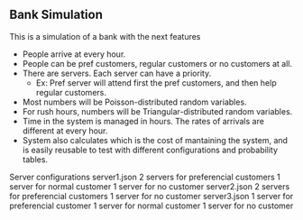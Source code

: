 Bank Simulation
--------------------
This is a simulation of a bank with the next features

 - People arrive at every hour.
 - People can be pref customers, regular customers or no customers at all.
 - There are servers. Each server can have a priority.
	 - Ex: Pref server will attend first the pref customers, and then help regular customers.
 - Most numbers will be Poisson-distributed random variables.
 - For rush hours, numbers will be Triangular-distributed random variables.
 - Time in the system is managed in hours. The rates of arrivals are different at every hour.
 - System also calculates which is the cost of mantaining the system, and is easily reusable to test with different configurations and probability tables.


Server configurations
	server1.json
		2 servers for preferencial customers
		1 server for normal customer
		1 server for no customer
	server2.json
		2 servers for preferencial customers
		1 server for no customer
	server3.json
		1 server for preferencial customer
		1 server for normal customer
		1 server for no customer
